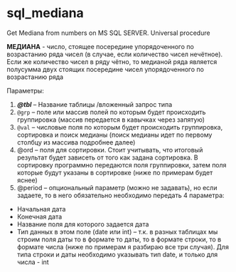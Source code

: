 # sql_mediana

Get Mediana from numbers on MS SQL SERVER. Universal procedure

**МЕДИАНА** - число, стоящее посередине упорядоченного по возрастанию ряда чисел (в случае, если количество чисел нечётное). 
Если же количество чисел в ряду		чётно, то медианой ряда является полусумма двух стоящих посередине чисел упорядоченного по возрастанию ряда

Параметры:
1.	***@tbl*** – Название таблицы /вложенный запрос типа
2.	`@grp` – поле или массив полей по которым будет происходить группировка (массив передается в кавычках через запятую)
3.	```@val``` – числовые поля по которым будет происходить группировка, сортировка и поиск медианы (поиск медианы идет по первому столбцу из массива подробнее далее)
4.	@ord – поля для сортировки. Стоит учитывать, что итоговый результат будет зависеть от того как задана сортировка. В сортировку программно передаются поля группировки, затем поля которые будут указаны в сортировке (ниже по примерам будет яснее)
5.	@period – опциональный параметр (можно не задавать), но если задаете, то в него обязательно необходимо передать 4 параметра:
*	Начальная дата
*	Конечная дата
*	Название поля для которого задается дата
*	Тип данных в этом поле (date или int) – т.к. в разных таблицах мы строим поля даты то в формате то даты, то в формате строки, то в формате числа (ниже по примерам я разбираю все три случая). Для типа строки и даты необходимо указывать тип date, и только для числа - int
